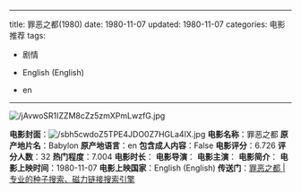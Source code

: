
---
title: 罪恶之都(1980)
date: 1980-11-07
updated: 1980-11-07
categories: 电影推荐
tags:

- 剧情

- English (English)
- en
---

<img src="https://image.tmdb.org/t/p/original/jAvwoSR1IZZM8cZz5zmXPmLwzfG.jpg" alt="/jAvwoSR1IZZM8cZz5zmXPmLwzfG.jpg" title="/jAvwoSR1IZZM8cZz5zmXPmLwzfG.jpg">

**电影封面**：<img src="https://image.tmdb.org/t/p/w200/sbh5cwdoZ5TPE4JDO0Z7HGLa4IX.jpg" alt="/sbh5cwdoZ5TPE4JDO0Z7HGLa4IX.jpg" title="/sbh5cwdoZ5TPE4JDO0Z7HGLa4IX.jpg">
**电影名称**：罪恶之都
**原产地片名**：Babylon
**原产地语言**：en
**包含成人内容**：False
**电影评分**：6.726
**评分人数**：32
**热门程度**：7.004
**电影时长**：
**电影导演**：
**电影主演**：
**电影简介**：
**电影上映时间**：1980-11-07
**电影上映国家**：English (English)
**传送门**：[罪恶之都 |专业的种子搜索、磁力链接搜索引擎](https://movie.amd794.com:2083/?search=Babylon&ordering=&mode=match_phrase&page_size=10&page=1)

